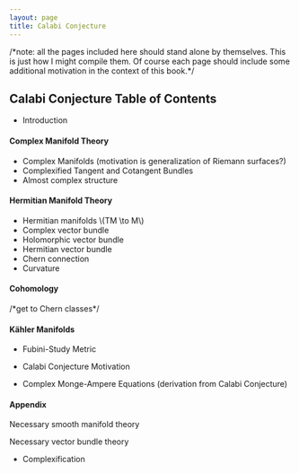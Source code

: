 ```yaml
---
layout: page
title: Calabi Conjecture
---
```


/\*note: all the pages included here should stand alone by themselves. This is just how I might compile them. Of course each page should include some additional motivation in the context of this book.\*/

## Calabi Conjecture Table of Contents

* Introduction

#### Complex Manifold Theory

* Complex Manifolds (motivation is generalization of Riemann surfaces?)
* Complexified Tangent and Cotangent Bundles
* Almost complex structure

#### Hermitian Manifold Theory

* Hermitian manifolds \\(TM \to M\\)
* Complex vector bundle
* Holomorphic vector bundle
* Hermitian vector bundle
* Chern connection
* Curvature

#### Cohomology

/\*get to Chern classes\*/

#### Kähler Manifolds

* Fubini-Study Metric

* Calabi Conjecture Motivation
* Complex Monge-Ampere Equations (derivation from Calabi Conjecture)

#### Appendix

Necessary smooth manifold theory

Necessary vector bundle theory

* Complexification



